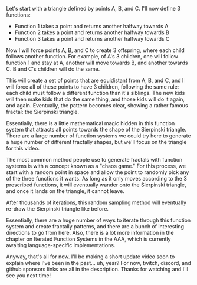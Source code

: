 Let's start with a triangle defined by points A, B, and C.
I'll now define 3 functions:

- Function 1 takes a point and returns another halfway towards A
- Function 2 takes a point and returns another halfway towards B
- Function 3 takes a point and returns another halfway towards C

Now I will force points A, B, and C to create 3 offspring, where each child follows another function.
For example, of A's 3 children, one will follow function 1 and stay at A, another will move towards B, and another towards C.
B and C's children will do the same.

This will create a set of points that are equidistant from A, B, and C, and I will force all of these points to have 3 children, following the same rule: each child must follow a different function than it's siblings.
The new kids will then make kids that do the same thing, and those kids will do it again, and again.
Eventually, the pattern becomes clear, showing a rather famous fractal: the Sierpinski triangle.

Essentially, there is a little mathematical magic hidden in this function system that attracts all points towards the shape of the Sierpinski triangle.
There are a large number of function systems we could try here to generate a huge number of different fractally shapes, but we'll focus on the triangle for this video.

The most common method people use to generate fractals with function systems is with a concept known as a "chaos game."
For this process, we start with a random point in space and allow the point to randomly pick any of the three functions it wants.
As long as it only moves according to the 3 prescribed functions, it will eventually wander onto the Sierpinski triangle, and once it lands on the triangle, it cannot leave.

After thousands of iterations, this random sampling method will eventually re-draw the Sierpinski triangle like before.

Essentially, there are a huge number of ways to iterate through this function system and create fractally patterns, and there are a bunch of interesting directions to go from here.
Also, there is a lot more information in the chapter on Iterated Function Systems in the AAA, which is currently awaiting language-specific implementations.

Anyway, that's all for now.
I'll be making a short update video soon to explain where I've been in the past... uh, year?
For now, twitch, discord, and github sponsors links are all in the description.
Thanks for watching and I'll see you next time!
